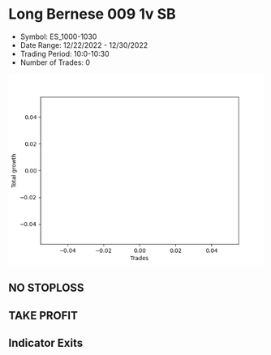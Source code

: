 # Long Bernese 009 1v SB 
- Symbol: ES_1000-1030
- Date Range: 12/22/2022 - 12/30/2022
- Trading Period: 10:0-10:30
- Number of Trades: 0

![Plot](LongBernese0091vSBES_1000-1030.png)
## NO STOPLOSS














## TAKE PROFIT











## Indicator Exits

